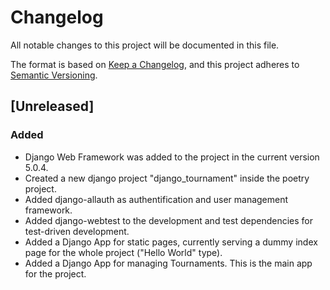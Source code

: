 # Changelog

All notable changes to this project will be documented in this file.

The format is based on [Keep a Changelog](https://keepachangelog.com/en/1.1.0/),
and this project adheres to [Semantic Versioning](https://semver.org/spec/v2.0.0.html).

## [Unreleased]

### Added

- Django Web Framework was added to the project in the current version 5.0.4.
- Created a new django project "django_tournament" inside the poetry project.
- Added django-allauth as authentification and user management framework.
- Added django-webtest to the development and test dependencies for test-driven development.
- Added a Django App for static pages, currently serving a dummy index page for the whole project ("Hello World" type).
- Added a Django App for managing Tournaments. This is the main app for the project.
